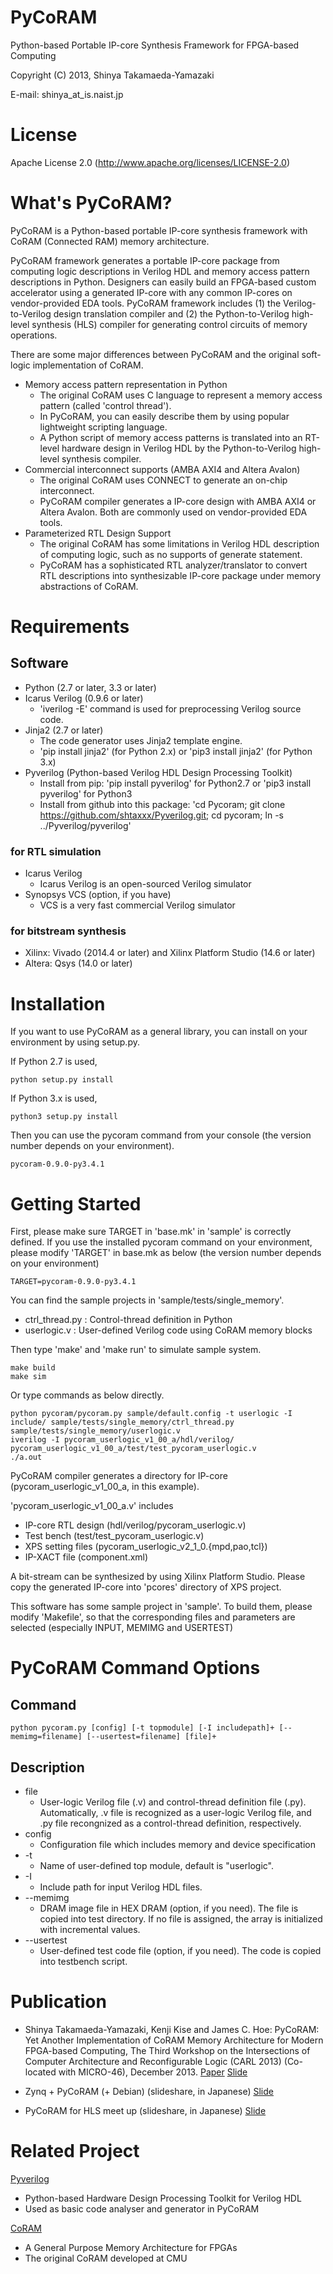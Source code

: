 PyCoRAM 
==============================

Python-based Portable IP-core Synthesis Framework for FPGA-based Computing

Copyright (C) 2013, Shinya Takamaeda-Yamazaki

E-mail: shinya\_at\_is.naist.jp


License
==============================

Apache License 2.0
(http://www.apache.org/licenses/LICENSE-2.0)


What's PyCoRAM?
==============================

PyCoRAM is a Python-based portable IP-core synthesis framework with CoRAM (Connected RAM) memory architecture.

PyCoRAM framework generates a portable IP-core package from computing logic descriptions in Verilog HDL and memory access pattern descriptions in Python.
Designers can easily build an FPGA-based custom accelerator using a generated IP-core with any common IP-cores on vendor-provided EDA tools.
PyCoRAM framework includes (1) the Verilog-to-Verilog design translation compiler and (2) the Python-to-Verilog high-level synthesis (HLS) compiler for generating control circuits of memory operations.

There are some major differences between PyCoRAM and the original soft-logic implementation of CoRAM.

* Memory access pattern representation in Python
    - The original CoRAM uses C language to represent a memory access pattern (called 'control thread').
    - In PyCoRAM, you can easily describe them by using popular lightweight scripting language.
    - A Python script of memory access patterns is translated into an RT-level hardware design in Verilog HDL by the Python-to-Verilog high-level synthesis compiler.
* Commercial interconnect supports (AMBA AXI4 and Altera Avalon)
    - The original CoRAM uses CONNECT to generate an on-chip interconnect.
    - PyCoRAM compiler generates a IP-core design with AMBA AXI4 or Altera Avalon. Both are commonly used on vendor-provided EDA tools.
* Parameterized RTL Design Support
    - The original CoRAM has some limitations in Verilog HDL description of computing logic, such as no supports of generate statement.
    - PyCoRAM has a sophisticated RTL analyzer/translator to convert RTL descriptions into synthesizable IP-core package under memory abstractions of CoRAM.
    

Requirements
==============================

Software
--------------------------------------------------------------------------------

* Python (2.7 or later, 3.3 or later)
* Icarus Verilog (0.9.6 or later)
    - 'iverilog -E' command is used for preprocessing Verilog source code.
* Jinja2 (2.7 or later)
    - The code generator uses Jinja2 template engine.
    - 'pip install jinja2' (for Python 2.x) or 'pip3 install jinja2' (for Python 3.x)
* Pyverilog (Python-based Verilog HDL Design Processing Toolkit)
    - Install from pip: 'pip install pyverilog' for Python2.7 or 'pip3 install pyverilog' for Python3
    - Install from github into this package: 'cd Pycoram; git clone https://github.com/shtaxxx/Pyverilog.git; cd pycoram; ln -s ../Pyverilog/pyverilog'

### for RTL simulation

* Icarus Verilog
    - Icarus Verilog is an open-sourced Verilog simulator
* Synopsys VCS (option, if you have) 
    - VCS is a very fast commercial Verilog simulator

### for bitstream synthesis

* Xilinx: Vivado (2014.4 or later) and Xilinx Platform Studio (14.6 or later)
* Altera: Qsys (14.0 or later)


Installation
==============================

If you want to use PyCoRAM as a general library, you can install on your environment by using setup.py.

If Python 2.7 is used,

    python setup.py install

If Python 3.x is used,

    python3 setup.py install

Then you can use the pycoram command from your console (the version number depends on your environment).

    pycoram-0.9.0-py3.4.1


Getting Started
==============================

First, please make sure TARGET in 'base.mk' in 'sample' is correctly defined. If you use the installed pycoram command on your environment, please modify 'TARGET' in base.mk as below (the version number depends on your environment)

    TARGET=pycoram-0.9.0-py3.4.1

You can find the sample projects in 'sample/tests/single\_memory'.

* ctrl\_thread.py : Control-thread definition in Python
* userlogic.v  : User-defined Verilog code using CoRAM memory blocks

Then type 'make' and 'make run' to simulate sample system.

    make build
    make sim

Or type commands as below directly.

    python pycoram/pycoram.py sample/default.config -t userlogic -I include/ sample/tests/single_memory/ctrl_thread.py sample/tests/single_memory/userlogic.v
    iverilog -I pycoram_userlogic_v1_00_a/hdl/verilog/ pycoram_userlogic_v1_00_a/test/test_pycoram_userlogic.v 
    ./a.out

PyCoRAM compiler generates a directory for IP-core (pycoram\_userlogic\_v1\_00\_a, in this example).

'pycoram\_userlogic\_v1\_00\_a.v' includes 
* IP-core RTL design (hdl/verilog/pycoram\_userlogic.v)
* Test bench (test/test\_pycoram\_userlogic.v) 
* XPS setting files (pycoram\_userlogic\_v2\_1\_0.{mpd,pao,tcl})
* IP-XACT file (component.xml)

A bit-stream can be synthesized by using Xilinx Platform Studio.
Please copy the generated IP-core into 'pcores' directory of XPS project.

This software has some sample project in 'sample'.
To build them, please modify 'Makefile', so that the corresponding files and parameters are selected (especially INPUT, MEMIMG and USERTEST)


PyCoRAM Command Options
==============================

Command
------------------------------

    python pycoram.py [config] [-t topmodule] [-I includepath]+ [--memimg=filename] [--usertest=filename] [file]+

Description
------------------------------

* file
    - User-logic Verilog file (.v) and control-thread definition file (.py).
      Automatically, .v file is recognized as a user-logic Verilog file, and 
      .py file recongnized as a control-thread definition, respectively.
* config
    - Configuration file which includes memory and device specification 
* -t
    - Name of user-defined top module, default is "userlogic".
* -I
    - Include path for input Verilog HDL files.
* --memimg
    - DRAM image file in HEX DRAM (option, if you need).
      The file is copied into test directory.
      If no file is assigned, the array is initialized with incremental values.
* --usertest
    - User-defined test code file (option, if you need).
      The code is copied into testbench script.


Publication
==============================

- Shinya Takamaeda-Yamazaki, Kenji Kise and James C. Hoe: PyCoRAM: Yet Another Implementation of CoRAM Memory Architecture for Modern FPGA-based Computing, The Third Workshop on the Intersections of Computer Architecture and Reconfigurable Logic (CARL 2013) (Co-located with MICRO-46), December 2013. [Paper](http://users.ece.cmu.edu/~jhoe/distribution/2013/carl13pycoram.pdf)
[Slide](http://www.slideshare.net/shtaxxx/pycoramcarl2013)

- Zynq + PyCoRAM (+ Debian) (slideshare, in Japanese)
[Slide](http://www.slideshare.net/shtaxxx/zynqpycoram)

- PyCoRAM for HLS meet up (slideshare, in Japanese)
[Slide](http://www.slideshare.net/shtaxxx/pycoram20150116hls)


Related Project
==============================

[Pyverilog](http://shtaxxx.github.io/Pyverilog/)
- Python-based Hardware Design Processing Toolkit for Verilog HDL
- Used as basic code analyser and generator in PyCoRAM

[CoRAM](http://www.ece.cmu.edu/coram/doku.php?id=home)
- A General Purpose Memory Architecture for FPGAs
- The original CoRAM developed at CMU

